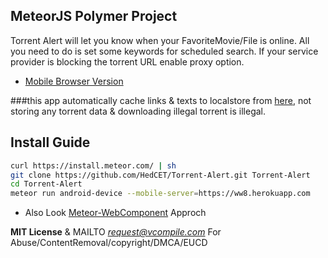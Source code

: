 MeteorJS Polymer Project
----------

Torrent Alert will let you know when your FavoriteMovie/File is online. All you need to do is set some keywords for scheduled search. If your service provider is blocking the torrent URL enable proxy option.

* [Mobile Browser Version](https://ww8.herokuapp.com)

###this app automatically cache links & texts to localstore from [here](https://torrentz2.me), not storing any torrent data & downloading illegal torrent is illegal.

Install Guide
----------

```sh
curl https://install.meteor.com/ | sh
git clone https://github.com/HedCET/Torrent-Alert.git Torrent-Alert
cd Torrent-Alert
meteor run android-device --mobile-server=https://ww8.herokuapp.com
```

* Also Look [Meteor-WebComponent](https://github.com/meteorwebcomponents/synthesis) Approch

**MIT License** & MAILTO *request@vcompile.com* For Abuse/ContentRemoval/copyright/DMCA/EUCD
